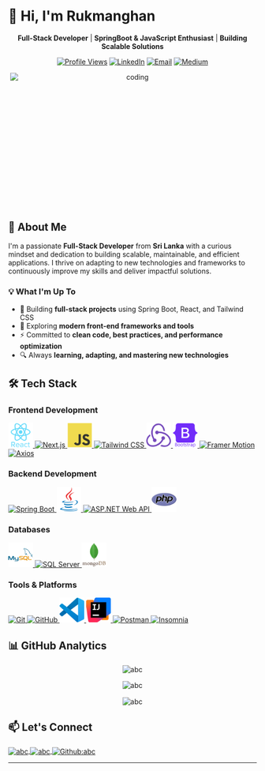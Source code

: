 # 👋 Hi, I'm Rukmanghan

<div align="center">

**Full-Stack Developer** | **SpringBoot & JavaScript Enthusiast** | **Building Scalable Solutions**

[![Profile Views](https://komarev.com/ghpvc/?username=rkrukshan&label=Profile%20Views&color=0e75b6&style=flat)](https://github.com/abc)
[![LinkedIn](https://img.shields.io/badge/LinkedIn-Connect-blue?style=flat&logo=linkedin)](https://www.linkedin.com/in/rukmanghan-selvakumar/)
[![Email](https://img.shields.io/badge/Email-Contact-red?style=flat&logo=gmail)](mailto:rukshan1122@gmail.com)
[![Medium](https://img.shields.io/badge/Medium-Follow-black?style=flat&logo=medium)](https://medium.com/@rukshan1122)

<img align="right" alt="coding" height="300" width="500" src="https://media4.giphy.com/media/qgQUggAC3Pfv687qPC/giphy.gif">

</div>

## 🚀 About Me

I'm a passionate **Full-Stack Developer** from **Sri Lanka** with a curious mindset and dedication to building scalable, maintainable, and efficient applications. I thrive on adapting to new technologies and frameworks to continuously improve my skills and deliver impactful solutions.

### 💡 What I'm Up To
- 🔭 Building **full-stack projects** using Spring Boot, React, and Tailwind CSS
- 🌱 Exploring **modern front-end frameworks and tools**
- ⚡ Committed to **clean code, best practices, and performance optimization**
- 🔍 Always **learning, adapting, and mastering new technologies**

## 🛠️ Tech Stack

### **Frontend Development**
<p align="left">
  <a href="https://reactjs.org/" target="_blank" rel="noreferrer">
    <img src="https://raw.githubusercontent.com/devicons/devicon/master/icons/react/react-original-wordmark.svg" alt="React" width="50" height="50"/>
  </a>
  <a href="https://nextjs.org/" target="_blank" rel="noreferrer">
    <img src="https://cdn.jsdelivr.net/gh/devicons/devicon/icons/nextjs/nextjs-original.svg" alt="Next.js" width="50" height="50"/>
  </a>
  <a href="https://developer.mozilla.org/en-US/docs/Web/JavaScript" target="_blank" rel="noreferrer">
    <img src="https://raw.githubusercontent.com/devicons/devicon/master/icons/javascript/javascript-original.svg" alt="JavaScript" width="50" height="50"/>
  </a>
  <a href="https://tailwindcss.com/" target="_blank" rel="noreferrer">
    <img src="https://www.vectorlogo.zone/logos/tailwindcss/tailwindcss-icon.svg" alt="Tailwind CSS" width="50" height="50"/>
  </a>
  <a href="https://redux.js.org" target="_blank" rel="noreferrer">
    <img src="https://raw.githubusercontent.com/devicons/devicon/master/icons/redux/redux-original.svg" alt="Redux" width="50" height="50"/>
  </a>
<a href="https://getbootstrap.com" target="_blank" rel="noreferrer">
  <img src="https://raw.githubusercontent.com/devicons/devicon/master/icons/bootstrap/bootstrap-plain-wordmark.svg" alt="Bootstrap" width="50" height="50"/>
</a>

<a href="https://www.framer.com/motion/" target="_blank" rel="noreferrer">
  <img src="https://www.vectorlogo.zone/logos/framer/framer-icon.svg" alt="Framer Motion" width="50" height="50"/>
</a>

<a href="https://axios-http.com/" target="_blank" rel="noreferrer">
  <img src="https://www.vectorlogo.zone/logos/axios/axios-icon.svg" alt="Axios" width="50" height="50"/>
</a>
</p>

### **Backend Development**
<p align="left">
  <a href="https://spring.io/projects/spring-boot" target="_blank" rel="noreferrer">
    <img src="https://www.vectorlogo.zone/logos/springio/springio-icon.svg" alt="Spring Boot" width="50" height="50"/>
  </a>
  <a href="https://www.java.com" target="_blank" rel="noreferrer">
    <img src="https://raw.githubusercontent.com/devicons/devicon/master/icons/java/java-original.svg" alt="Java" width="50" height="50"/>
  </a>
  <a href="https://dotnet.microsoft.com/apps/aspnet/apis" target="_blank" rel="noreferrer">
  <img src="https://www.vectorlogo.zone/logos/dotnet/dotnet-vertical.svg" alt="ASP.NET Web API" width="50" height="50"/>
</a>
  <a href="https://www.php.net/" target="_blank" rel="noreferrer">
    <img src="https://raw.githubusercontent.com/devicons/devicon/master/icons/php/php-original.svg" alt="PHP" width="50" height="50"/>
  </a>
</p>

### **Databases**
<p align="left">
  <a href="https://www.mysql.com/" target="_blank" rel="noreferrer">
    <img src="https://raw.githubusercontent.com/devicons/devicon/master/icons/mysql/mysql-original-wordmark.svg" alt="MySQL" width="50" height="50"/>
  </a>
  <a href="https://www.microsoft.com/en-us/sql-server" target="_blank" rel="noreferrer">
    <img src="https://www.svgrepo.com/show/303229/microsoft-sql-server-logo.svg" alt="SQL Server" width="50" height="50"/>
  </a>
  <a href="https://www.mongodb.com/" target="_blank" rel="noreferrer">
    <img src="https://raw.githubusercontent.com/devicons/devicon/master/icons/mongodb/mongodb-original-wordmark.svg" alt="MongoDB" width="50" height="50"/>
  </a>
</p>

### **Tools & Platforms**
<p align="left">
  <a href="https://git-scm.com/" target="_blank" rel="noreferrer">
    <img src="https://www.vectorlogo.zone/logos/git-scm/git-scm-icon.svg" alt="Git" width="50" height="50"/>
  </a>
  <a href="https://github.com/" target="_blank" rel="noreferrer">
    <img src="https://cdn.jsdelivr.net/gh/devicons/devicon/icons/github/github-original.svg" alt="GitHub" width="50" height="50"/>
  </a>
  <a href="https://code.visualstudio.com/" target="_blank" rel="noreferrer">
    <img src="https://raw.githubusercontent.com/devicons/devicon/master/icons/vscode/vscode-original.svg" alt="VS Code" width="50" height="50"/>
  </a>
  <a href="https://www.jetbrains.com/idea/" target="_blank" rel="noreferrer">
    <img src="https://raw.githubusercontent.com/devicons/devicon/master/icons/intellij/intellij-original.svg" alt="IntelliJ IDEA" width="50" height="50"/>
  </a>
  <a href="https://www.postman.com/" target="_blank" rel="noreferrer">
    <img src="https://www.vectorlogo.zone/logos/getpostman/getpostman-icon.svg" alt="Postman" width="50" height="50"/>
  </a>
  <a href="https://insomnia.rest/" target="_blank" rel="noreferrer">
    <img src="https://raw.githubusercontent.com/get-icon/geticon/master/icons/insomnia.svg" alt="Insomnia" width="50" height="50"/>
  </a>
</p>

## 📊 GitHub Analytics

<div align="center">

<p><img align="center" src="https://github-readme-stats.vercel.app/api?username=rkrukshan&show_icons=true&theme=radical&locale=en" alt="abc" /></p>

<p><img align="center" src="https://github-readme-stats.vercel.app/api/top-langs?username=rkrukshan&show_icons=true&theme=radical&locale=en&layout=compact" alt="abc" /></p>

<p><img align="center" src="https://github-readme-streak-stats.herokuapp.com/?user=rkrukshan&theme=radical" alt="abc" /></p>

</div>

## 📫 Let's Connect

<div align="center">

<p align="left">
  <a href="https://www.linkedin.com/in/rukmanghan-selvakumar/" target="blank">
    <img align="center" src="https://raw.githubusercontent.com/rahuldkjain/github-profile-readme-generator/master/src/images/icons/Social/linked-in-alt.svg" alt="abc" height="30" width="40" />
  </a>
  <a href="https://medium.com/@rukshan1122" target="_blank">
    <img align="center" src="https://raw.githubusercontent.com/rahuldkjain/github-profile-readme-generator/master/src/images/icons/Social/medium.svg" alt="abc" height="30" width="40" />
  </a>
  <a href="https://github.com/rkrukshan" target="blank">
    <img align="center" src="https://cdn.jsdelivr.net/gh/devicons/devicon/icons/github/github-original.svg" alt="Github:abc" height="30" width="40" />
  </a>
</p>

</div>

---


